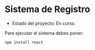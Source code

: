<h1> Sistema de Registro</h1>

- Estado del proyecto: En curso.

Pare ejecutar el sistema debes poner:

```npm install react```
